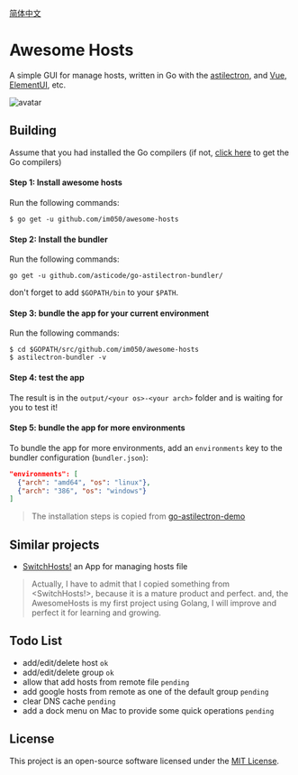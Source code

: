 [简体中文](https://github.com/im050/awesome-hosts/blob/master/README_ZH.md)

# Awesome Hosts

A simple GUI for manage hosts, written in Go with the [astilectron](https://github.com/asticode/go-astilectron), and [Vue](https://github.com/vuejs/vue), [ElementUI](http://element-cn.eleme.io), etc.

![avatar](https://raw.githubusercontent.com/im050/awesome-hosts/master/screenshot/awesome-hosts.png)

## Building

Assume that you had installed the Go compilers (if not, [click here](https://golang.org/doc/install) to get the Go compilers)

#### Step 1: Install awesome hosts

Run the following commands:

    $ go get -u github.com/im050/awesome-hosts

#### Step 2: Install the bundler

Run the following commands:

    go get -u github.com/asticode/go-astilectron-bundler/
    
don't forget to add `$GOPATH/bin` to your `$PATH`.

#### Step 3: bundle the app for your current environment

Run the following commands:

    $ cd $GOPATH/src/github.com/im050/awesome-hosts
    $ astilectron-bundler -v

#### Step 4: test the app

The result is in the `output/<your os>-<your arch>` folder and is waiting for you to test it!

#### Step 5: bundle the app for more environments

To bundle the app for more environments, add an `environments` key to the bundler configuration (`bundler.json`):

```json
"environments": [
  {"arch": "amd64", "os": "linux"},
  {"arch": "386", "os": "windows"}
]
```

> The installation steps is copied from [go-astilectron-demo](https://github.com/asticode/go-astilectron-demo/)
    
## Similar projects 

* [SwitchHosts!](https://github.com/oldj/SwitchHosts) an App for managing hosts file  

> Actually, I have to admit that I copied something from <SwitchHosts!>, because it is a mature product and perfect. and, the AwesomeHosts is my first project using Golang, I will improve and perfect it for learning and growing.


## Todo List
* add/edit/delete host `ok`
* add/edit/delete group `ok`
* allow that add hosts from remote file `pending`
* add google hosts from remote as one of the default group `pending`
* clear DNS cache `pending`
* add a dock menu on Mac to provide some quick operations `pending`

## License

This project is an open-source software licensed under the [MIT License](https://github.com/im050/awesome-hosts/blob/master/LICENSE).